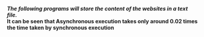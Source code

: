 ***The following programs will store the content of the websites in a text file.***  
**It can be seen that Asynchronous execution takes only around 0.02 times the time taken by synchronous execution**
